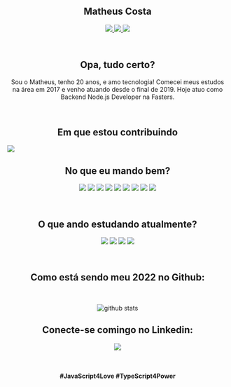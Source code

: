 <h2 align="center">
  Matheus Costa
</h2>

<p align="center">
  <a
    href="https://web.whatsapp.com/send?phone=+5512988297092" target="_blank"
    alt="WhatsApp"
    rel="noopener"
   >
    <img src="https://img.shields.io/badge/-WhatsApp-28A745?style=flat&logo=WhatsApp&color=informational&logoColor=white" />
  </a>
  <a
    href="mailto:matheus.costa2772@gmail.com" target="_blank"
    alt="Gmail"
    rel="noopener"
  >
    <img src="https://img.shields.io/badge/-Gmail-28A745?style=flat&logo=gmail&color=informational&logoColor=white" />
  </a>
  <a
    href="https://www.linkedin.com/in/matheus-costa-500695187/" target="_blank"
    alt="LinkedIn"
    rel="noopener"
  >
    <img src="https://img.shields.io/badge/-LinkedIn-28A745?style=flat&logo=Linkedin&color=informational&logoColor=white" />
  </a>
</p>

<br>
<h2 align="center">
  Opa, tudo certo?
</h2>

<p align="center">
  Sou o Matheus, tenho 20 anos, e amo tecnologia! Comecei meus estudos na área em 2017 e venho atuando desde o final de 2019. Hoje atuo como Backend Node.js Developer na Fasters.
</p>

<br>

<h2 align="center">
 Em que estou contribuindo
</h2>

<a href="https://github.com/opensource-courses/courses" align="center">
 <img src="https://img.shields.io/badge/-OpenSource Courses-28A745?style=flat&logo=book&color=informational&logoColor=white" />
</a>

<br>



<h2 align="center">
  No que eu mando bem?
</h2>

<p align="center">

<img src="https://img.shields.io/badge/-JavaScript-28A745?style=flat&logo=JavaScript&color=informational&logoColor=white" />

<img src="https://img.shields.io/badge/-Express-28A745?style=flat&logo=Express&color=informational&logoColor=white" />

<img src="https://img.shields.io/badge/-Node.js-28A745?style=flat&logo=Node.js&color=informational&logoColor=white" />

<img src="https://img.shields.io/badge/-React-28A745?style=flat&logo=React&color=informational&logoColor=white" />

<img src="https://img.shields.io/badge/-React Native-28A745?style=flat&logo=React&color=informational&logoColor=white" />

<img src="https://img.shields.io/badge/-VueJS-28A745?style=flat&logo=Vue.js&color=informational&logoColor=white" />

<img src="https://img.shields.io/badge/-AWS-28A745?style=flat&logo=amazon-aws&color=informational&logoColor=white" />
  
<img src="https://img.shields.io/badge/-Docker-28A745?style=flat&logo=Docker&color=informational&logoColor=white" />
  
<img src="https://img.shields.io/badge/-TypeScript-28A745?style=flat&logo=TypeScript&color=informational&logoColor=white" />
  
  
 

</p>
<br>

<h2 align="center">
  O que ando estudando atualmente?
</h2>

<p align="center">

<img src="https://img.shields.io/badge/-Microservices-28A745?style=flat&logo=google-cloud&color=informational&logoColor=white" />
<img src="https://img.shields.io/badge/-Serverless-28A745?style=flat&logo=serverless&color=informational&logoColor=white" />
<img src="https://img.shields.io/badge/-GraphQL-28A745?style=flat&logo=graphql&color=informational&logoColor=white" />
<img src="https://img.shields.io/badge/-Nest-28A745?style=flat&logo=nestjs&color=informational&logoColor=white" />
  

</p>
<br>

<h2 align="center">
 Como está sendo meu 2022 no Github:
</h2>
<br>
<div align="center">

  ![github stats](https://github-readme-stats.vercel.app/api?username=MatheusCoxxxta&show_icons=true&theme=tokyonight&hide_border=true&bg_color=0d1117)

</div>

<h2 align="center">
Conecte-se comingo no Linkedin:
</h2>

<p align="center">
  <a
    href="https://www.linkedin.com/in/omatheus-costa" target="_blank"
    alt="Linkedin"
    rel="noopener"
   >
    <img src="https://img.shields.io/badge/-Linkedin | Matheus Costa-28A745?style=flat&logo=Linkedin&color=informational&logoColor=white" />
  </a>
</p>

<br>
<h4 align="center">
  #JavaScript4Love #TypeScript4Power
</h4>

